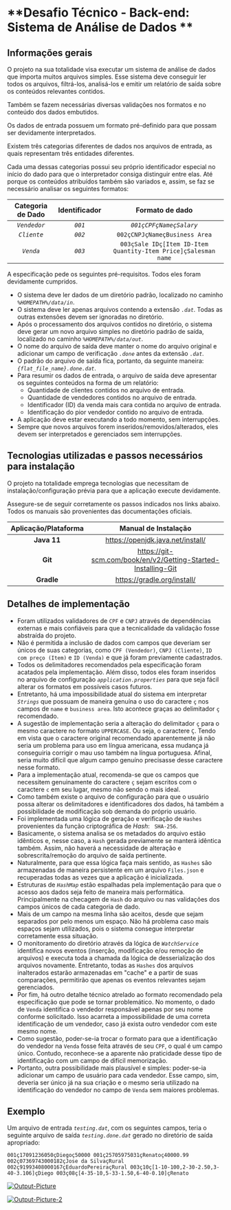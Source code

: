 # **Desafio Técnico - Back-end: Sistema de Análise de Dados **

## Informações gerais

O projeto na sua totalidade visa executar um sistema de análise de dados que importa muitos arquivos simples. Esse sistema deve conseguir ler todos os arquivos, filtrá-los, analisá-los e emitir um relatório de saída sobre os conteúdos relevantes contidos. 

Também se fazem necessárias diversas validações nos formatos e no conteúdo dos dados embutidos.

Os dados de entrada possuem um formato pré-definido para que possam ser devidamente interpretados. 

Existem três categorias diferentes de dados nos arquivos de entrada, as quais representam três entidades diferentes. 

Cada uma dessas categorias possui seu próprio identificador especial no início do dado para que o interpretador consiga distinguir entre elas. Até porque os conteúdos atribuídos também são variados e, assim, se faz se necessário analisar os seguintes formatos:

| Categoria de Dado | Identificador | Formato de dado |
|:-:|:-:|:-:|
| *`Vendedor`* | *`001`* | *`001çCPFçNameçSalary`* |
| *`Cliente`* | *`002`* | `002çCNPJçNameçBusiness Area` |
| *`Venda`*| *`003`* | `003çSale IDç[Item ID-Item Quantity-Item Price]çSalesman name` |



A especificação pede os seguintes pré-requisitos. Todos eles foram devidamente cumpridos. 

* O sistema deve ler dados de um diretório padrão, localizado no caminho *`%HOMEPATH%/data/in`*. 
* O sistema deve ler apenas arquivos contendo a extensão *`.dat`*. Todas as outras extensões devem ser ignoradas no diretório. 
* Após o processamento dos arquivos contidos no diretório, o sistema deve gerar um novo arquivo simples no diretório padrão de saída, localizado no caminho *`%HOMEPATH%/data/out`*.
* O nome do arquivo de saída deve manter o nome do arquivo original e adicionar um campo de verificação *`.done`* antes da extensão *`.dat`*. 
* O padrão do arquivo de saída fica, portanto, da seguinte maneira: *`{flat_file_name}.done.dat`*.
* Para resumir os dados de entrada, o arquivo de saída deve apresentar os seguintes conteúdos na forma de um relatório: 
	* Quantidade de clientes contidos no arquivo de entrada.
	* Quantidade de vendedores contidos no arquivo de entrada.
	* Identificador (ID) da venda mais cara contida no arquivo de entrada.
	* Identificação do pior vendedor contido no arquivo de entrada.
* A aplicação deve estar executando a todo momento, sem interrupções. 
* Sempre que novos arquivos forem inseridos/removidos/alterados, eles devem ser interpretados e gerenciados sem interrupções.

##  Tecnologias utilizadas e passos necessários para instalação

O projeto na totalidade emprega tecnologias que necessitam de instalação/configuração prévia para que a aplicação execute devidamente. 

Assegure-se de seguir corretamente os passos indicados nos links abaixo. Todos os manuais são provenientes das documentações oficiais.


| Aplicação/Plataforma | Manual de Instalação |
|:-:|:-:|
| **Java 11** | <https://openjdk.java.net/install/> |
| **Git** | <https://git-scm.com/book/en/v2/Getting-Started-Installing-Git> |
| **Gradle** | <https://gradle.org/install/> |

##  Detalhes de implementação

* Foram utilizados validadores de `CPF` e `CNPJ` através de dependências externas e mais confiáveis para que a tecnicalidade da validação fosse abstraída do projeto. 
* Não é permitida a inclusão de dados com campos que deveriam ser únicos de suas categorias, como `CPF (Vendedor)`, `CNPJ (Cliente)`, `ID com preço (Item)` e `ID (Venda)` e que já foram previamente cadastrados. 
* Todos os delimitadores recomendados pela especificação foram acatados pela implementação. Além disso, todos eles foram inseridos no arquivo de configuração *`application.properties`* para que seja fácil alterar os formatos em possíveis casos futuros. 
* Entretanto, há uma impossibilidade atual do sistema em interpretar *`Strings`* que possuam de maneira genuína o uso do caractere `ç` nos campos de `name` e `business area`. Isto acontece graças ao delimitador `ç` recomendado.
* A sugestão de implementação seria a alteração do delimitador `ç` para o mesmo caractere no formato `UPPERCASE`. Ou seja, o caractere  `Ç`. Tendo em vista que o caractere original recomendado aparentemente já não seria um problema para uso em língua americana, essa mudança já conseguiria corrigir o mau uso também na língua portuguesa. Afinal, seria muito difícil que algum campo genuíno precisasse desse caractere nesse formato.
* Para a implementação atual, recomenda-se que os campos que necessitem genuinamente do caractere `ç` sejam escritos com o caractere `c` em seu lugar, mesmo não sendo o mais ideal.
* Como também existe o arquivo de configuração para que o usuário possa alterar os delimitadores e identificadores dos dados, há também a possibilidade de modificação sob demanda do próprio usuário.
* Foi implementada uma lógica de geração e verificação de `Hashes` provenientes da função criptográfica de *Hash*: ` SHA-256`. 
* Basicamente, o sistema analisa se os metadados do arquivo estão idênticos e, nesse caso, a `Hash` gerada previamente se manterá idêntica também. Assim, não haverá a necessidade de alteração e sobrescrita/remoção do arquivo de saída pertinente.
* Naturalmente, para que essa lógica faça mais sentido, as `Hashes` são armazenadas de maneira persistente em um arquivo `Files.json` e recuperadas todas as vezes que a aplicação é inicializada.
* Estruturas de *`HashMap`* estão espalhadas pela implementação para que o acesso aos dados seja feito de maneira mais performática. Principalmente na checagem de `Hash` do arquivo ou nas validações dos campos únicos de cada categoria de dado. 
* Mais de um campo na mesma linha são aceitos, desde que sejam separados por pelo menos um espaço. Não há problema caso mais espaços sejam utilizados, pois o sistema consegue interpretar corretamente essa situação. 
* O monitoramento do diretório através da lógica de *`WatchService`* identifica novos eventos (inserção, modificação e/ou remoção de arquivos) e executa toda a chamada da lógica de desserialização dos arquivos novamente. Entretanto, todas as `Hashes` dos arquivos inalterados estarão armazenadas em "cache" e a partir de suas comparações, permitirão que apenas os eventos relevantes sejam gerenciados. 
* Por fim, há outro detalhe técnico atrelado ao formato recomendado pela especificação que pode se tornar problemático. No momento, o dado de `Venda` identifica o vendedor responsável apenas por seu nome conforme solicitado.  Isso acarreta a impossibilidade de uma correta identificação de um vendedor, caso já exista outro vendedor com este mesmo nome. 
* Como sugestão, poder-se-ia trocar o formato para que a identificação do vendedor na `Venda` fosse feita através de seu `CPF`, o qual é um campo único. Contudo, reconhece-se a aparente não praticidade desse tipo de identificação com um campo de difícil memorização. 
* Portanto, outra possibilidade mais plausível e simples: poder-se-ia adicionar um campo de usuário para cada vendedor. Esse campo, sim, deveria ser único já na sua criação e o mesmo seria utilizado na identificação do vendedor no campo de `Venda` sem maiores problemas. 

## Exemplo

Um arquivo de entrada *`testing.dat`*, com os seguintes campos, teria o seguinte arquivo de saída *`testing.done.dat`* gerado no diretório de saída apropriado:

`001ç17091236050çDiegoç50000 001ç25705975031çRenatoç40000.99
002ç07369743000182çJose da SilvaçRural
002ç91993408000167çEduardoPereiraçRural
003ç10ç[1-10-100,2-30-2.50,3-40-3.106]çDiego
003ç08ç[4-35-10,5-33-1.50,6-40-0.10]çRenato
`

<a href="https://ibb.co/4tQfRfg"><img src="https://i.ibb.co/bmf353R/Output-Picture.jpg" alt="Output-Picture" border="0"></a>

<a href="https://imgbb.com/"><img src="https://i.ibb.co/NY0yTGk/Output-Picture-2.jpg" alt="Output-Picture-2" border="0"></a>

